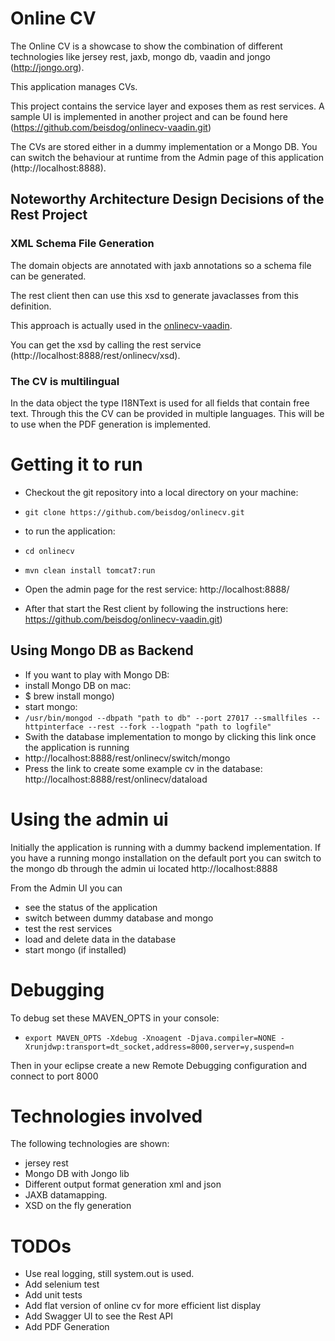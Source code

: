 # Online CV

The Online CV is a showcase to show the combination of different technologies like jersey rest, jaxb, mongo db, vaadin and jongo (http://jongo.org).

This application manages CVs. 

This project contains the service layer and exposes them as rest services.
A sample UI is implemented in another project and can be found here (https://github.com/beisdog/onlinecv-vaadin.git)

The CVs are stored either in a dummy implementation or a Mongo DB. 
You can switch the behaviour at runtime from the Admin page of this application (http://localhost:8888). 

## Noteworthy Architecture Design Decisions of the Rest Project

### XML Schema File Generation
The domain objects are annotated with jaxb annotations so a schema file can be generated.

The rest client then can use this xsd to generate javaclasses from this definition. 

This approach is actually used in the [onlinecv-vaadin](https://github.com/beisdog/onlinecv-vaadin.git).

You can get the xsd by calling the rest service (http://localhost:8888/rest/onlinecv/xsd).

### The CV is multilingual
In the data object the type I18NText is used for all fields that contain free text. Through this the CV can
be provided in multiple languages. This will be to use when the PDF generation is implemented.  

# Getting it to run
* Checkout the git repository into a local directory on your machine:
 * `git clone https://github.com/beisdog/onlinecv.git`

* to run the application:
 * `cd onlinecv`
 * `mvn clean install tomcat7:run`
* Open the admin page for the rest service: http://localhost:8888/
* After that start the Rest client by following the instructions here: https://github.com/beisdog/onlinecv-vaadin.git)

## Using Mongo DB as Backend
* If you want to play with Mongo DB: 
 * install Mongo DB on mac: 
  * $ brew install mongo)
 * start mongo: 
  * `/usr/bin/mongod --dbpath "path to db" --port 27017 --smallfiles --httpinterface --rest --fork --logpath "path to logfile"`
 * Swith the database implementation to mongo by clicking this link once the application is running
  * http://localhost:8888/rest/onlinecv/switch/mongo
  * Press the link to create some example cv in the database: http://localhost:8888/rest/onlinecv/dataload

# Using the admin ui
Initially the application is running with a dummy backend implementation. If you have a running mongo installation on the default port
you can switch to the mongo db through the admin ui located http://localhost:8888 

From the Admin UI you can 
* see the status of the application
* switch between dummy database and mongo
* test the rest services
* load and delete data in the database
* start mongo (if installed)

# Debugging
To debug set these MAVEN_OPTS in your console:

* `export MAVEN_OPTS -Xdebug -Xnoagent -Djava.compiler=NONE -Xrunjdwp:transport=dt_socket,address=8000,server=y,suspend=n`

Then in your eclipse create a new Remote Debugging configuration and connect to port 8000

# Technologies involved
The following technologies are shown:

* jersey rest 
* Mongo DB with Jongo lib
* Different output format generation xml and json
* JAXB datamapping.
* XSD on the fly generation

# TODOs
* Use real logging, still system.out is used.
* Add selenium test
* Add unit tests
* Add flat version of online cv for more efficient list display
* Add Swagger UI to see the Rest API
* Add PDF Generation


